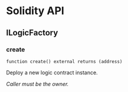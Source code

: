# Solidity API

## ILogicFactory

### create

```solidity
function create() external returns (address)
```

Deploy a new logic contract instance.

_Caller must be the owner._

